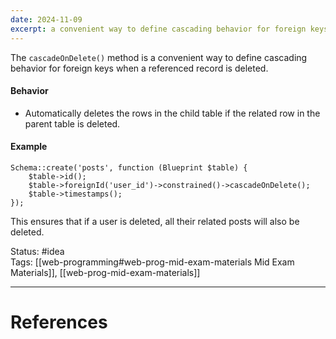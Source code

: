 ```yaml
---
date: 2024-11-09
excerpt: a convenient way to define cascading behavior for foreign keys when a referenced record is deleted
---
```

The `cascadeOnDelete()` method is a convenient way to define cascading behavior for foreign keys when a referenced record is deleted.

#### Behavior

- Automatically deletes the rows in the child table if the related row in the parent table is deleted.

#### Example

```
Schema::create('posts', function (Blueprint $table) {
    $table->id();
    $table->foreignId('user_id')->constrained()->cascadeOnDelete();
    $table->timestamps();
});
```

This ensures that if a user is deleted, all their related posts will also be deleted.


Status: #idea  
Tags: [[web-programming#web-prog-mid-exam-materials Mid Exam Materials]], [[web-prog-mid-exam-materials]]

---
# References